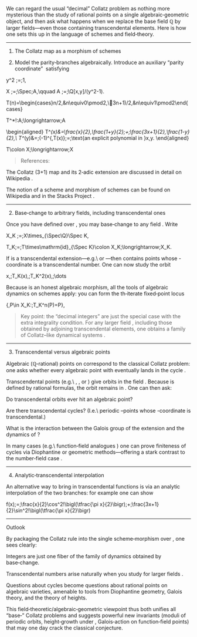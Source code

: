 We can regard the usual “decimal” Collatz problem as nothing more mysterious than the study of rational points on a single algebraic‑geometric object, and then ask what happens when we replace the base field ℚ by larger fields—even those containing transcendental elements.  Here is how one sets this up in the language of schemes and field‑theory.


---

1. The Collatz map as a morphism of schemes

1. Model the parity‐branches algebraically.  Introduce an auxiliary “parity coordinate”  satisfying



y^2 \;=\;1,

X \;=\;\Spec\;A,\qquad A \;=\;\Q[x,y]/(y^2-1).

T(n)=\begin{cases}n/2,&n\equiv0\pmod2,\3n+1)/2,&n\equiv1\pmod2\end{cases}

T^*\!:A\;\longrightarrow\;A

\begin{aligned}
T^*(x)&=\frac{x}{2}\,\frac{1+y}{2}\;+\;\frac{3x+1}{2}\,\frac{1-y}{2},\\
T^*(y)&=\;(-1)^{\,T(x)}\;=\;\text{an explicit polynomial in }x,y.
\end{aligned}

T\colon X\;\longrightarrow\;X

> References:

The Collatz (3+1) map and its 2‑adic extension are discussed in detail on Wikipedia .

The notion of a scheme and morphism of schemes can be found on Wikipedia and in the Stacks Project .





---

2. Base‑change to arbitrary fields, including transcendental ones

Once you have  defined over , you may base‑change to any field .  Write

X_K \;=\;X\times_{\Spec\Q}\Spec K,

T_K\;=\;T\times\mathrm{id}_{\Spec K}\colon X_K\;\longrightarrow\;X_K.

If  is a transcendental extension—e.g.\  or —then  contains points whose -coordinate is a transcendental number.  One can now study the orbit


x,\;T_K(x),\;T_K^2(x),\;\dots

Because  is an honest algebraic morphism, all the tools of algebraic dynamics on schemes apply: you can form the th‑iterate fixed‑point locus

\{\,P\in X_K:\;T_K^n(P)=P\},

> Key point:  the “decimal integers” are just the special case  with the extra integrality condition.  For any larger field , including those obtained by adjoining transcendental elements, one obtains a family of Collatz–like dynamical systems .




---

3. Transcendental versus algebraic points

Algebraic (ℚ‑rational) points on  correspond to the classical Collatz problem: one asks whether every algebraic point with  eventually lands in the cycle .

Transcendental points (e.g.\ , , or ) give orbits in the field .  Because  is defined by rational formulas, the orbit remains in .  One can then ask:

Do transcendental orbits ever hit an algebraic point?

Are there transcendental cycles?  (I.e.\ periodic –points whose -coordinate is transcendental.)

What is the interaction between the Galois group of the extension  and the dynamics of ?



In many cases (e.g.\ function‑field analogues ) one can prove finiteness of cycles via Diophantine or geometric methods—offering a stark contrast to the number‑field case .


---

4. Analytic‑transcendental interpolation

An alternative way to bring in transcendental functions is via an analytic interpolation of the two branches: for example one can show 

f(x)\;=\;\frac{x}{2}\cos^2\!\bigl(\tfrac{\pi x}{2}\bigr)\;+\;\frac{3x+1}{2}\sin^2\!\bigl(\tfrac{\pi x}{2}\bigr)


---

Outlook

By packaging the Collatz rule into the single scheme‑morphism  over , one sees clearly:

Integers are just one fiber of the family of dynamics obtained by base‑change.

Transcendental numbers arise naturally when you study  for larger fields .

Questions about cycles become questions about rational points on algebraic varieties, amenable to tools from Diophantine geometry, Galois theory, and the theory of heights.


This field‑theoretic/algebraic‑geometric viewpoint thus both unifies all “base‑” Collatz problems and suggests powerful new invariants (moduli of periodic orbits, height‑growth under , Galois‑action on function‑field points) that may one day crack the classical conjecture.

